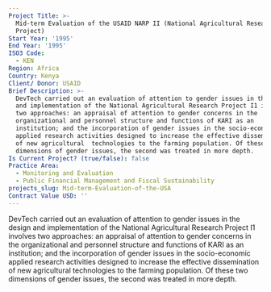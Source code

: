 ```yaml
---
Project Title: >-
  Mid-term Evaluation of the USAID NARP II (National Agricultural Research
  Project)
Start Year: '1995'
End Year: '1995'
ISO3 Code:
  - KEN
Region: Africa
Country: Kenya
Client/ Donor: USAID
Brief Description: >-
  DevTech carried out an evaluation of attention to gender issues in the design
  and implementation of the National Agricultural Research Project I1 involves
  two approaches: an appraisal of attention to gender concerns in the
  organizational and personnel structure and functions of KARI as an
  institution; and the incorporation of gender issues in the socio-economic
  applied research activities designed to increase the effective dissemination
  of new agricultural  technologies to the farming population. Of these two
  dimensions of gender issues, the second was treated in more depth.
Is Current Project? (true/false): false
Practice Area:
  - Monitoring and Evaluation
  - Public Financial Management and Fiscal Sustainability
projects_slug: Mid-term-Evaluation-of-the-USA
Contract Value USD: ''
---
```

DevTech carried out an evaluation of attention to gender issues in the design and implementation of the National Agricultural Research Project I1 involves two approaches: an appraisal of attention to gender concerns in the organizational and personnel structure and functions of KARI as an institution; and the incorporation of gender issues in the socio-economic applied research activities designed to increase the effective dissemination of new agricultural  technologies to the farming population. Of these two dimensions of gender issues, the second was treated in more depth.